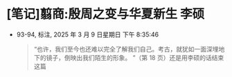 # [笔记]翦商:殷周之变与华夏新生 李硕


-   93-94, 标注, 2025 年 3 月 9 日星期日 下午 8:35:46

    > “也许，我们至今也还难以完全了解我们自己。考古，就犹如一面深埋地下的镜子，倒映出我们陌生的形象。 ”（第 18 页）还是用李硕的话结束这篇

